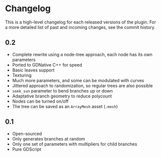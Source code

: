 Changelog
============

This is a high-level changelog for each released versions of the plugin.
For a more detailed list of past and incoming changes, see the commit history.


0.2
----

- Complete rewrite using a node-tree approach, each node has its own parameters
- Ported to GDNative C++ for speed
- Basic leaves support
- Texturing
- Much more parameters, and some can be modulated with curves
- Jittered approach to randomization, so regular trees are also possible
- `seek_sun` parameter to bend branches up or down
- Adaptative branch geometry to reduce polycount
- Nodes can be turned on/off
- The tree can be saved as an `ArrayMesh` asset (`.mesh`)


0.1
----

- Open-sourced
- Only generates branches at random
- Only one set of parameters with multipliers for child branches
- Pure GDScript

